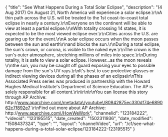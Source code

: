 {
    "title": "See What Happens During a Total Solar Eclipse",
    "description": "(4 Aug 2017) On August 21, North America will experience a solar eclipse.\r\nA thin path across the U.S. will be treated to the 1st coast-to-coast total eclipse in nearly a century.\r\nEveryone on the continent will be able to view at least  a partial eclipse.\r\nWith totality crossing 14 states, it is expected to be the most viewed eclipse ever.\r\nCities across the U.S.  are gearing up for the event.\r\nA solar eclipse occurs when the moon passes between the sun and earth\r\nand blocks the sun.\r\nDuring a total eclipse, the sun's crown, or corona, is visible to the naked eye.\r\nThe crown is the sun's outer atmosphere, stretching millions of miles into space.\r\nDuring totality, it is safe to view a solar eclipse. However...as the moon reveals \r\nthe sun, you may be caught off guard exposing your eyes to possible damage from the sun's UV rays.\r\nIt's best to use protective glasses or indirect viewing devices during all the phases of an eclipse\r\nThis Associated Press series was produced in partnership with the Howard Hughes Medical Institute's Department of Science Education. The AP is solely responsible for all content.\r\n\r\n\r\nYou can license this story through AP Archive: http:\/\/www.aparchive.com\/metadata\/youtube\/80842875ec330df74e689062c7f892e7 \r\nFind out more about AP Archive: http:\/\/www.aparchive.com\/HowWeWork",
    "channelid": "123184222",
    "videoid": "123195515",
    "date_created": "1502311936",
    "date_modified": "1508437324",
    "type": "",
    "layout": "channelVideo",
    "url": "\/c1\/see-what-happens-during-a-total-solar-eclipse\/123184222-123195515"
}
